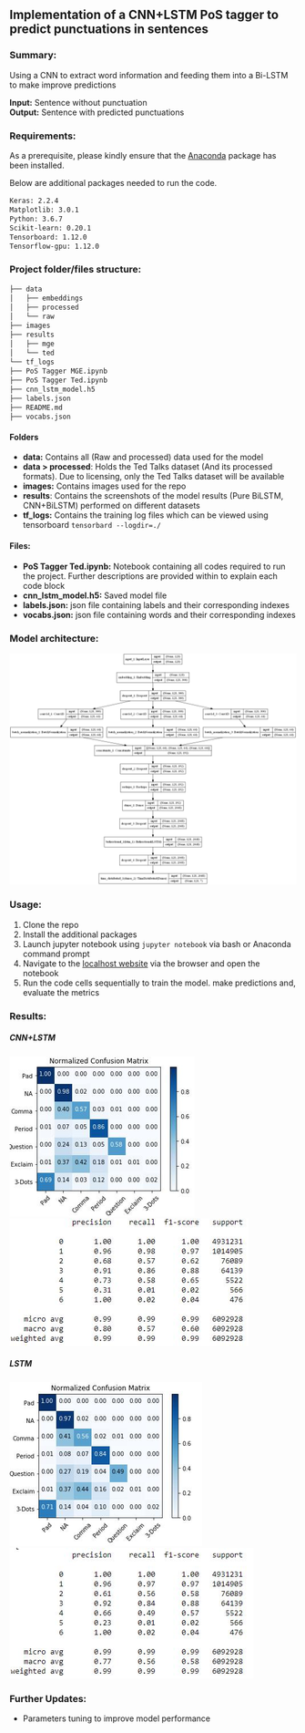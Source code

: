## Implementation of a CNN+LSTM PoS tagger to predict punctuations in sentences

### Summary:
Using a CNN to extract word information and feeding them into a Bi-LSTM to make improve predictions

**Input:** Sentence without punctuation  
**Output:** Sentence with predicted punctuations

### Requirements:
As a prerequisite, please kindly ensure that the [Anaconda](https://www.anaconda.com/download/) package has been installed.

Below are additional packages needed to run the code.
```
Keras: 2.2.4  
Matplotlib: 3.0.1  
Python: 3.6.7  
Scikit-learn: 0.20.1  
Tensorboard: 1.12.0  
Tensorflow-gpu: 1.12.0
```

### Project folder/files structure:
```
├── data
│   ├── embeddings
│   ├── processed
│   └── raw
├── images
├── results
│   ├── mge
│   └── ted
└── tf_logs
├── PoS Tagger MGE.ipynb
├── PoS Tagger Ted.ipynb
├── cnn_lstm_model.h5
├── labels.json
├── README.md
├── vocabs.json
```

#### Folders
* **data:** Contains all (Raw and processed) data used for the model
* **data > processed**: Holds the Ted Talks dataset (And its processed formats). Due to licensing, only the Ted Talks dataset will be available
* **images:** Contains images used for the repo
* **results**: Contains the screenshots of the model results (Pure BiLSTM, CNN+BiLSTM) performed on different datasets
* **tf_logs:** Contains the training log files which can be viewed using tensorboard `tensorbard --logdir=./`

#### Files:
* **PoS Tagger Ted.ipynb:** Notebook containing all codes required to run the project. Further descriptions are provided within to explain each code block
* **cnn_lstm_model.h5:** Saved model file
* **labels.json:** json file containing labels and their corresponding indexes
* **vocabs.json:** json file containing words and their corresponding indexes

### Model architecture:
![model architecture](./images/model.png)

### Usage:
1. Clone the repo
2. Install the additional packages
3. Launch jupyter notebook using `jupyter notebook` via bash or Anaconda command prompt
4. Navigate to the [localhost website](http://localhost:8888) via the browser and open the notebook
5. Run the code cells sequentially to train the model. make predictions and, evaluate the metrics

### Results:
##### CNN+LSTM
![Confusion matrix](./images/glove_cnn_lstm_cm.jpg)
![Classification report](./images/glove_cnn_lstm_cr.jpg)

##### LSTM
![Confusion matrix](./images/glove_lstm_cm.jpg)
![Classification report](./images/glove_lstm_cr.jpg)

### Further Updates:
* Parameters tuning to improve model performance